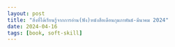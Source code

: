 ```yaml
---
layout: post
title: "สิ่งที่ได้เรียนรู้จากการอ่าน(ฟัง)หนังสือเดือนกุมภาพันธ์-มีนาคม 2024"
date: 2024-04-16
tags: [book, soft-skill]
---
```


